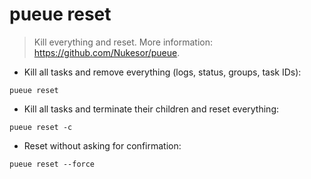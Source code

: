 # pueue reset

> Kill everything and reset.
> More information: <https://github.com/Nukesor/pueue>.

- Kill all tasks and remove everything (logs, status, groups, task IDs):

`pueue reset`

- Kill all tasks and terminate their children and reset everything:

`pueue reset -c`

- Reset without asking for confirmation:

`pueue reset --force`

